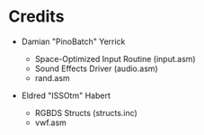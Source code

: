 # Credits

- Damian "PinoBatch" Yerrick
  - Space-Optimized Input Routine (input.asm)
  - Sound Effects Driver (audio.asm)
  - rand.asm

- Eldred "ISSOtm" Habert
  - RGBDS Structs (structs.inc)
  - vwf.asm
